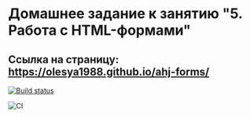 # Домашнее задание к занятию "5. Работа с HTML-формами"

## Ссылка на страницу: https://olesya1988.github.io/ahj-forms/

[![Build status](https://ci.appveyor.com/api/projects/status/l219r854lfeimyqq?svg=true)](https://ci.appveyor.com/project/Olesya1988/ahj-forms)

![CI](https://github.com/Olesya1988/ahj-forms/actions/workflows/web.yml/badge.svg)